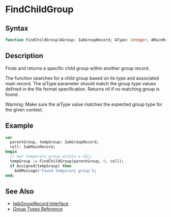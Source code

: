 # FindChildGroup

## Syntax

```pascal
function FindChildGroup(AGroup: IwbGroupRecord; AType: integer; AMainRecord: IwbMainRecord): IwbGroupRecord;
```

## Description

Finds and returns a specific child group within another group record.

The function searches for a child group based on its type and associated main record. The aiType parameter should match the group type values defined in the file format specification. Returns nil if no matching group is found.

Warning: Make sure the aiType value matches the expected group type for the given context.

## Example

```pascal
var
  parentGroup, tempGroup: IwbGroupRecord;
  cell: IwbMainRecord;
begin
  // Get temporary group within a CELL
  tempGroup := FindChildGroup(parentGroup, 9, cell);
  if Assigned(tempGroup) then
    AddMessage('Found temporary group');
end;
```

## See Also

- [IwbGroupRecord Interface](IwbGroupRecord.md)
- [Group Types Reference](GroupTypes.md)

